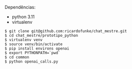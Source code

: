 Dependências:

- python 3.11
- virtualenv

```
$ git clone git@github.com:ricardofunke/chat_mestre.git
$ cd chat_mestre/prototipo_python
$ virtualenv venv
$ source venv/bin/activate
$ pip install environs openai
$ export PYTHONPATH=`pwd`
$ cd common
$ python openai_calls.py
```
